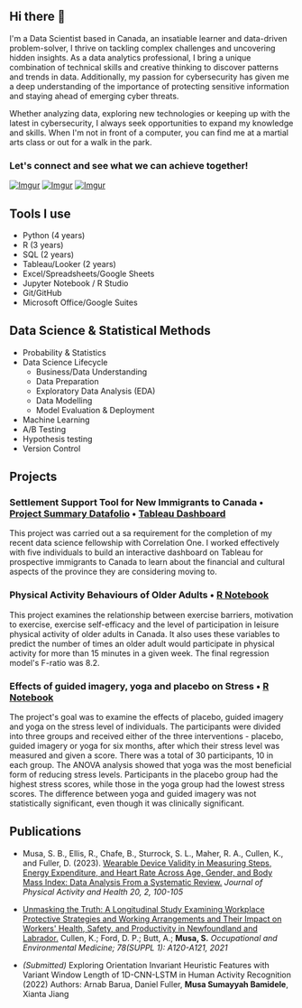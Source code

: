 ## Hi there 👋

I'm a Data Scientist based in Canada, an insatiable learner and data-driven problem-solver, I thrive on tackling complex challenges and uncovering hidden insights. As a data analytics professional, I bring a unique combination of technical skills and creative thinking to discover patterns and trends in data. Additionally, my passion for cybersecurity has given me a deep understanding of the importance of protecting sensitive information and staying ahead of emerging cyber threats. 

Whether analyzing data, exploring new technologies or keeping up with the latest in cybersecurity, I always seek opportunities to expand my knowledge and skills. When I'm not in front of a computer, you can find me at a martial arts class or out for a walk in the park.


### Let's connect and see what we can achieve together! 


[![Imgur](https://i.imgur.com/C1CYjLn.png)](https://twitter.com/bint_musa_) [![Imgur](https://i.imgur.com/e4kdLvk.png)](https://www.linkedin.com/in/sumayyahmusa/) [![Imgur](https://i.imgur.com/GUv4w1E.png)](mailto:physiosummy@gmail.com)


## Tools I use
* Python (4 years)
* R (3 years)
* SQL (2 years)
* Tableau/Looker (2 years)
* Excel/Spreadsheets/Google Sheets 
* Jupyter Notebook / R Studio
* Git/GitHub
* Microsoft Office/Google Suites


## Data Science & Statistical Methods 
* Probability & Statistics
* Data Science Lifecycle
    - Business/Data Understanding
    - Data Preparation
    - Exploratory Data Analysis (EDA)
    - Data Modelling
    - Model Evaluation & Deployment 
* Machine Learning
* A/B Testing 
* Hypothesis testing 
* Version Control


## Projects 

### Settlement Support Tool for New Immigrants to Canada • [Project Summary Datafolio](https://c1-connect.com/profile/sumayyah-musa/projects/8907d5cf-5ddf-447d-9852-3dadd6286685) • [Tableau Dashboard](https://public.tableau.com/app/profile/sumayyah.musa/viz/Team6DS4A/Overview)

This project was carried out a sa requirement for the completion of my recent data science fellowship with Correlation One. I worked effectively with five individuals to build an interactive dashboard on Tableau for prospective immigrants to Canada to learn about the financial and cultural aspects of the province they are considering moving to.


### Physical Activity Behaviours of Older Adults • [R Notebook](https://github.com/sumusa/quantitative-research-methods/blob/master/regression.md)

This project examines the relationship between exercise barriers, motivation to exercise, exercise self-efficacy and the level of participation in leisure physical activity of older adults in Canada. It also uses these variables to predict the number of times an older adult would participate in physical activity for more than 15 minutes in a given week. The final regression model's F-ratio was 8.2.


### Effects of guided imagery, yoga and placebo on Stress • [R Notebook](https://github.com/sumusa/quantitative-research-methods/blob/master/anova.md)
The project's goal was to examine the effects of placebo, guided imagery and yoga on the stress level of individuals. The participants were divided into three groups and received either of the three interventions - placebo, guided imagery or yoga for six months, after which their stress level was measured and given a score. There was a total of 30 participants, 10 in each group.
The ANOVA analysis showed that yoga was the most beneficial form of reducing stress levels. Participants in the placebo group had the highest stress scores, while those in the yoga group had the lowest stress scores. The difference between yoga and guided imagery was not statistically significant, even though it was clinically significant.


## Publications

- Musa, S. B., Ellis, R., Chafe, B., Sturrock, S. L., Maher, R. A., Cullen, K., and Fuller, D. (2023). [Wearable Device Validity in Measuring Steps, Energy Expenditure, and Heart Rate Across Age, Gender, and Body Mass Index: Data Analysis From a Systematic Review.](https://doi.org/10.1123/jpah.2022-0160) *Journal of Physical Activity and Health 20, 2, 100-105*

- [Unmasking the Truth: A Longitudinal Study Examining Workplace Protective Strategies and Working Arrangements and Their Impact on Workers' Health, Safety, and Productivity in Newfoundland and Labrador.](https://pesquisa.bvsalud.org/global-literature-on-novel-coronavirus-2019-ncov/resource/pt/covidwho-1571285) Cullen, K.; Ford, D. P.; Butt, A.; __Musa, S.__ *Occupational and Environmental Medicine; 78(SUPPL 1): A120-A121, 2021*

- _(Submitted)_ Exploring Orientation Invariant Heuristic Features with Variant Window Length of 1D-CNN-LSTM in Human Activity Recognition (2022) Authors: Arnab Barua, Daniel Fuller, __Musa Sumayyah Bamidele__, Xianta Jiang






<!--
**sumusa/sumusa** is a ✨ _special_ ✨ repository because its `README.md` (this file) appears on your GitHub profile.

Here are some ideas to get you started:

- 🔭 I’m currently working on ...
- 🌱 I’m currently learning ...
- 👯 I’m looking to collaborate on ...
- 🤔 I’m looking for help with ...
- 💬 Ask me about ...
- 📫 How to reach me: ...
- 😄 Pronouns: ...
- ⚡ Fun fact: ...
-->
